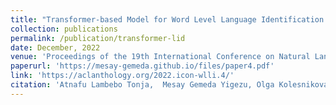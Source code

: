 ```yaml
---
title: "Transformer-based Model for Word Level Language Identification in Code-mixed Kannada-English Texts"
collection: publications
permalink: /publication/transformer-lid
date: December, 2022
venue: 'Proceedings of the 19th International Conference on Natural Language Processing (ICON)'
paperurl: 'https://mesay-gemeda.github.io/files/paper4.pdf'
link: 'https://aclanthology.org/2022.icon-wlli.4/'
citation: 'Atnafu Lambebo Tonja,  Mesay Gemeda Yigezu, Olga Kolesnikova, Moein Shahiki Tash, Grigori Sidorov, Alexander Gelbukh. 2022. &quot;Transformer-based Model for Word Level Language Identification in Code-mixed Kannada-English Texts.&quot; <i>Proceedings of the 19th International Conference on Natural Language Processing (ICON)</i>'
---
```

